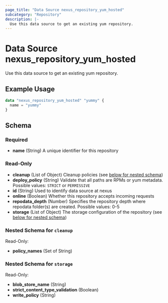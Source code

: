 ```yaml
---
page_title: "Data Source nexus_repository_yum_hosted"
subcategory: "Repository"
description: |-
  Use this data source to get an existing yum repository.
---
```

# Data Source nexus_repository_yum_hosted
Use this data source to get an existing yum repository.
## Example Usage
```terraform
data "nexus_repository_yum_hosted" "yummy" {
  name = "yummy"
}
```
<!-- schema generated by tfplugindocs -->
## Schema

### Required

- **name** (String) A unique identifier for this repository

### Read-Only

- **cleanup** (List of Object) Cleanup policies (see [below for nested schema](#nestedatt--cleanup))
- **deploy_policy** (String) Validate that all paths are RPMs or yum metadata. Possible values: `STRICT` or `PERMISSIVE`
- **id** (String) Used to identify data source at nexus
- **online** (Boolean) Whether this repository accepts incoming requests
- **repodata_depth** (Number) Specifies the repository depth where repodata folder(s) are created. Possible values: 0-5
- **storage** (List of Object) The storage configuration of the repository (see [below for nested schema](#nestedatt--storage))

<a id="nestedatt--cleanup"></a>
### Nested Schema for `cleanup`

Read-Only:

- **policy_names** (Set of String)


<a id="nestedatt--storage"></a>
### Nested Schema for `storage`

Read-Only:

- **blob_store_name** (String)
- **strict_content_type_validation** (Boolean)
- **write_policy** (String)

